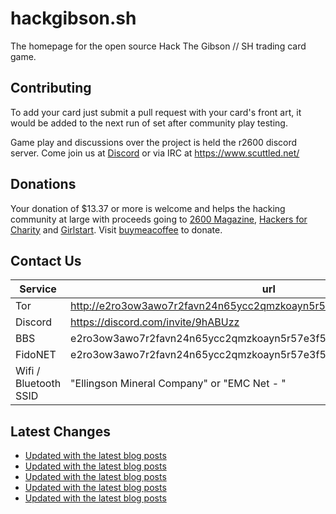 # hackgibson.sh
The homepage for the open source Hack The Gibson // SH trading card game.


## Contributing

To add your card just submit a pull request with your card's front art, it would be added to the next run of set after community play testing.

Game play and discussions over the project is held the r2600 discord server. Come join us at [Discord](https://discord.com/invite/9hABUzz) or via IRC at https://www.scuttled.net/


## Donations

Your donation of $13.37 or more is welcome and helps the hacking community at large with proceeds going to [2600 Magazine](https://2600.com/), [Hackers for Charity](https://hackersforcharity.org) and [Girlstart](https://girlstart.org).  Visit [buymeacoffee](https://www.buymeacoffee.com/hackgibson.sh) to donate.


## Contact Us

Service | url
-|-
Tor | http://e2ro3ow3awo7r2favn24n65ycc2qmzkoayn5r57e3f56nvjwdcgg32ad.onion
Discord | https://discord.com/invite/9hABUzz
BBS | e2ro3ow3awo7r2favn24n65ycc2qmzkoayn5r57e3f56nvjwdcgg32ad.onion:23
FidoNET | e2ro3ow3awo7r2favn24n65ycc2qmzkoayn5r57e3f56nvjwdcgg32ad.onion:24554
Wifi / Bluetooth SSID | "Ellingson Mineral Company" or "EMC Net - <fidonet address>"

## Latest Changes
<!-- BLOG-POST-LIST:START -->
- [Updated with the latest blog posts](https://github.com/DFW2600/hackgibson.sh/commit/ce1da32e48e7de576925c86f3f07830760fa403c)
- [Updated with the latest blog posts](https://github.com/DFW2600/hackgibson.sh/commit/7e1742faeca48c1ead7c52430954b14cfcc5bca3)
- [Updated with the latest blog posts](https://github.com/DFW2600/hackgibson.sh/commit/4b2a06fdf1598176a5dce86c90804c7829d81151)
- [Updated with the latest blog posts](https://github.com/DFW2600/hackgibson.sh/commit/6d6ae15644acce8447f5069271d777612526b5ad)
- [Updated with the latest blog posts](https://github.com/DFW2600/hackgibson.sh/commit/cbd4dd5b0caf7332f251069aea9c5d52dd253c1f)
<!-- BLOG-POST-LIST:END -->
